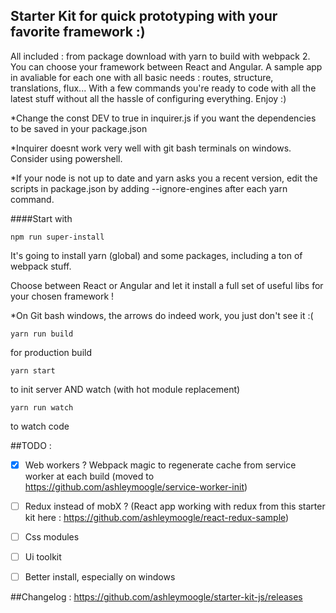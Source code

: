 ## Starter Kit for quick prototyping with your favorite framework :)
All included : from package download with yarn to build with webpack 2.
You can choose your framework between React and Angular. A sample app in avaliable for each one with all basic needs : routes, structure, translations, flux...
With a few commands you're ready to code with all the latest stuff without all the hassle of configuring everything.
Enjoy :)

*Change the const DEV to true in inquirer.js if you want the dependencies to be saved in your package.json

*Inquirer doesnt work very well with git bash terminals on windows. Consider using powershell.

*If your node is not up to date and yarn asks you a recent version, edit the scripts in package.json by adding --ignore-engines after each yarn command.

####Start with
```
npm run super-install
```

It's going to install yarn (global) and some packages, including a ton of webpack stuff.

Choose between React or Angular and let it install a full set of useful libs for your chosen framework !

*On Git bash windows, the arrows do indeed work, you just don't see it :(

```
yarn run build
```
for production build

```
yarn start
```
to init server AND watch (with hot module replacement)

```
yarn run watch
```
to watch code

##TODO :
- [x] Web workers ? Webpack magic to regenerate cache from service worker at each build (moved to https://github.com/ashleymoogle/service-worker-init)
- [ ] Redux instead of mobX ? (React app working with redux from this starter kit here : https://github.com/ashleymoogle/react-redux-sample)
- [ ] Css modules
- [ ] Ui toolkit
- [ ] Better install, especially on windows


##Changelog : 
https://github.com/ashleymoogle/starter-kit-js/releases